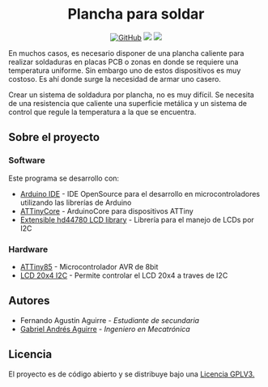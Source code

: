 <h1 align="center">Plancha para soldar</h1>

<p align="center">
    <a href="https://choosealicense.com/licenses/gpl-3.0"><img alt="GitHub" src="https://img.shields.io/github/license/GabiAndi/FileSyncCenter"></a>
    <a href="https://ww1.microchip.com/downloads/en/DeviceDoc/Atmel-2586-AVR-8-bit-Microcontroller-ATtiny25-ATtiny45-ATtiny85_Datasheet.pdf"><img src="https://img.shields.io/badge/mcu-ATTiny85-blue"></a>
    <a><img src="https://img.shields.io/badge/version-v0.0.1--dev-red"></a>
</p>

En muchos casos, es necesario disponer de una plancha caliente para realizar soldaduras en placas PCB o zonas en donde se requiere una temperatura uniforme. Sin embargo uno de estos dispositivos es muy costoso. Es ahí donde surge la necesidad de armar uno casero.

Crear un sistema de soldadura por plancha, no es muy difícil. Se necesita de una resistencia que caliente una superficie metálica y un sistema de control que regule la temperatura a la que se encuentra.

## Sobre el proyecto

### Software

Este programa se desarrollo con:

- [Arduino IDE](https://www.arduino.cc/en/software/) - IDE OpenSource para el desarrollo en microcontroladores utilizando las librerías de Arduino
- [ATTinyCore](https://github.com/SpenceKonde/ATTinyCore) - ArduinoCore para dispositivos ATTiny
- [Extensible hd44780 LCD library](https://github.com/duinoWitchery/hd44780) - Librería para el manejo de LCDs por I2C

### Hardware

- [ATTiny85](https://ww1.microchip.com/downloads/en/DeviceDoc/Atmel-2586-AVR-8-bit-Microcontroller-ATtiny25-ATtiny45-ATtiny85_Datasheet.pdf) - Microcontrolador AVR de 8bit
- [LCD 20x4 I2C](https://www.todomicro.com.ar/arduino/761-display-lcd-20x4-5v-azul-con-modulo-i2c.html) - Permite controlar el LCD 20x4 a traves de I2C

## Autores

- Fernando Agustín Aguirre - *Estudiante de secundaria*
- [Gabriel Andrés Aguirre](https://www.github.com/GabiAndi) - *Ingeniero en Mecatrónica*

## Licencia

El proyecto es de código abierto y se distribuye bajo una [Licencia GPLV3.](https://choosealicense.com/licenses/gpl-3.0)